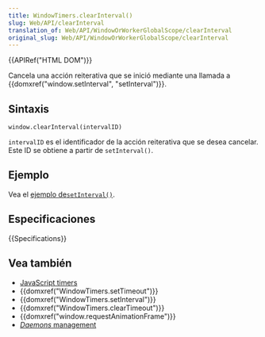 ```yaml
---
title: WindowTimers.clearInterval()
slug: Web/API/clearInterval
translation_of: Web/API/WindowOrWorkerGlobalScope/clearInterval
original_slug: Web/API/WindowOrWorkerGlobalScope/clearInterval
---
```


{{APIRef("HTML DOM")}}

Cancela una acción reiterativa que se inició mediante una llamada a {{domxref("window.setInterval", "setInterval")}}.

## Sintaxis

```
window.clearInterval(intervalID)
```

`intervalID` es el identificador de la acción reiterativa que se desea cancelar. Este ID se obtiene a partir de `setInterval()`.

## Ejemplo

Vea el [ejemplo de`setInterval()`](/es/docs/DOM/window.setInterval#Example).

## Especificaciones

{{Specifications}}

## Vea también

- [JavaScript timers](/es/docs/JavaScript/Timers)
- {{domxref("WindowTimers.setTimeout")}}
- {{domxref("WindowTimers.setInterval")}}
- {{domxref("WindowTimers.clearTimeout")}}
- {{domxref("window.requestAnimationFrame")}}
- [_Daemons_ management](/es/docs/JavaScript/Timers/Daemons)
